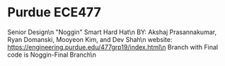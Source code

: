 # Purdue ECE477
Senior Design\n
"Noggin" Smart Hard Hat\n
BY: Akshaj Prasannakumar, Ryan Domanski, Mooyeon Kim, and Dev Shah\n
website: https://engineering.purdue.edu/477grp19/index.html\n
Branch with Final code is Noggin-Final Branch\n
